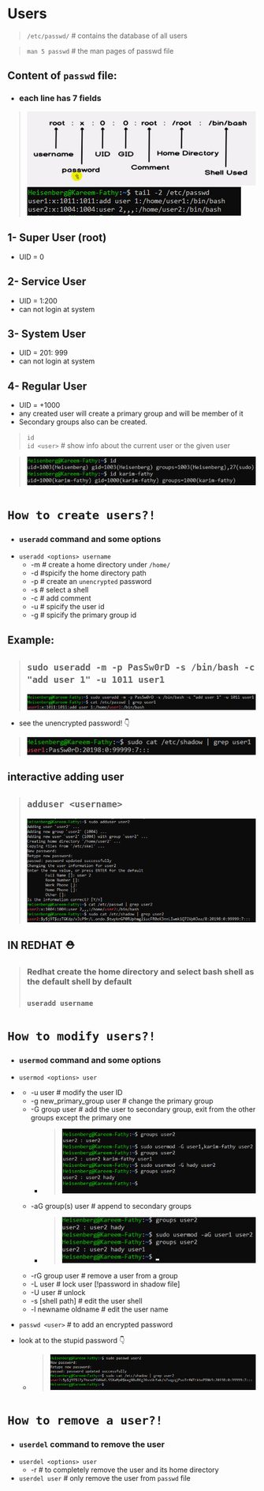 # Users
> ``/etc/passwd/`` # contains the database of all users

> ``man 5 passwd`` #	the man pages of passwd file

## Content of `passwd` file:
- ### each line has 7 fields
> ![alt text](screens/image-48.png)
> ![alt text](screens/image-43.png)
 
## 1- Super User (root)
- UID = 0

## 2- Service User
- UID = 1:200
- can not login at system

## 3- System User
- UID = 201: 999
- can not login at system

## 4- Regular User
- UID = +1000 
- any created user will create a primary group and will be member of it
- Secondary groups also can be created.

>```id```           
>``id <user>`` # show info about the current user or the given user

> ![alt text](screens/image-29.png)



# `How to create users?!`
- ### `useradd` command and some options
- `useradd <options> username`
   - -m    # create a home directory under `/home/`
   - -d 	  #spicify the home directory path
   - -p    # create an `unencrypted` password
   - -s    # select a shell
   - -c    # add comment
   - -u    # spicify the user id
   - -g	  # spicify the primary group id 
## Example:
> ## ``sudo useradd -m -p PasSw0rD -s /bin/bash -c "add user 1" -u 1011 user1``
> ![alt text](screens/image-40.png)
- see the unencrypted password! 👇
> ![alt text](screens/image-41.png)

## interactive adding user 
> ## ``adduser <username>``
> ![alt text](screens/image-42.png) 

## IN REDHAT ⛑
> ### Redhat create the home directory and select bash shell as the default shell by default
> ### ``useradd username``



# `How to modify users?!`
- ### `usermod` command and some options
- `usermod <options> user` 
- > 
	- -u user 							# modify the user ID
	- -g	new_primary_group user		# change the primary group
	- -G 	group user					# add the user to secondary group, exit from the other groups except the primary one
		- > ![alt text](screens/image-46.png)
	- -aG group(s) user						# append to secondary groups
		- > ![alt text](screens/image-47.png)
	- -rG group user						# remove a user from a group
	- -L user								# lock user [!password in shadow file]
	- -U user								# unlock 	
	- -s [shell path]						# edit the user shell
	- -l newname oldname 					# edit the user name

- `passwd <user>`		# to add an encrypted password
- look at to the stupid password 👇
	- > ![alt text](screens/image-45.png)


# `How to remove a user?!`
- ### `userdel` command to remove the user
- `userdel <options> user`
	- -r					# to completely remove the user and its home directory
- `userdel user`			# only remove the user from `passwd` file
